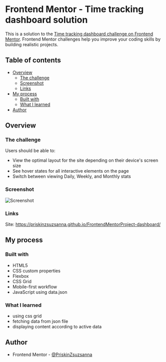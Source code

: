 # Frontend Mentor - Time tracking dashboard solution

This is a solution to the [Time tracking dashboard challenge on Frontend Mentor](https://www.frontendmentor.io/challenges/time-tracking-dashboard-UIQ7167Jw). Frontend Mentor challenges help you improve your coding skills by building realistic projects. 

## Table of contents

- [Overview](#overview)
  - [The challenge](#the-challenge)
  - [Screenshot](#screenshot)
  - [Links](#links)
- [My process](#my-process)
  - [Built with](#built-with)
  - [What I learned](#what-i-learned)
- [Author](#author)

## Overview

### The challenge

Users should be able to:

- View the optimal layout for the site depending on their device's screen size
- See hover states for all interactive elements on the page
- Switch between viewing Daily, Weekly, and Monthly stats

### Screenshot
![Screenshot](https://user-images.githubusercontent.com/121173949/213553275-15aeeb31-85a9-402a-82cc-6976f39d7dbf.png)

### Links
Site: https://priskinzsuzsanna.github.io/FrontendMentorProject-dashboard/

## My process

### Built with

- HTML5
- CSS custom properties
- Flexbox
- CSS Grid
- Mobile-first workflow
- JavaScript using data.json


### What I learned
 - using css grid
 - fetching data from json file
 - displaying content according to active data

## Author

- Frontend Mentor - [@PriskinZsuzsanna](https://www.frontendmentor.io/profile/PriskinZsuzsanna)
